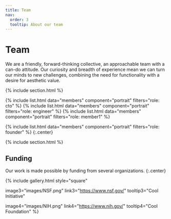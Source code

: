 ```yaml
---
title: Team
nav:
  order: 3
  tooltip: About our team
---
```


# <i class="fas fa-users"></i>Team

We are a friendly, forward-thinking collective, an approachable team with a can-do attitude. Our curiosity and breadth of experience mean we can turn our minds to new challenges, combining the need for functionality with a desire for aesthetic value.


{% include section.html %}

{%
  include list.html
  data="members"
  component="portrait"
  filters="role: cto"
%}
{%
  include list.html
  data="members"
  component="portrait"
  filters="role: engineer"
%}
{%
  include list.html
  data="members"
  component="portrait"
  filters="role: member1"
%}


{%
  include list.html
  data="members"
  component="portrait"
  filters="role: founder"
%}
{:.center}

{% include section.html %}

## Funding

Our work is made possible by funding from several organizations.
{:.center}

{%
  include gallery.html
  style="square"


  image3="images/NSF.png"
  link3="https://www.nsf.gov/"
  tooltip3="Cool Initiative"

  image4="images/NIH.png"
  link4="https://www.nih.gov/"
  tooltip4="Cool Foundation"
%}
